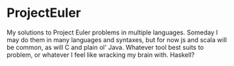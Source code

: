 ProjectEuler
============

My solutions to Project Euler problems in multiple languages. Someday I may do them in many languages and syntaxes, but for now js and scala will be common, as will C and plain ol' Java. Whatever tool best suits to problem, or whatever I feel like wracking my brain with. Haskell?